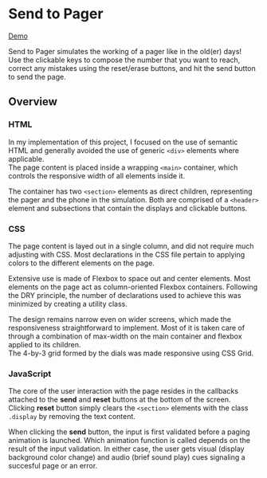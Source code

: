 # Send to Pager

[Demo](https://65cb2c8f01067175b107dbf6--comforting-zuccutto-6bfaa9.netlify.app/)

Send to Pager simulates the working of a pager like in the old(er) days!  
Use the clickable keys to compose the number that you want to reach, correct any mistakes using the reset/erase buttons, and hit the send button to send the page.

## Overview
### HTML
In my implementation of this project, I focused on the use of semantic HTML and generally avoided the use of generic `<div>` elements where applicable.  
The page content is placed inside a wrapping `<main>` container, which controls the responsive width of all elements inside it.  

The container has two `<section>` elements as direct children, representing the pager and the phone in the simulation. Both are comprised of a `<header>` element and subsections that contain the displays and clickable buttons.

### CSS
The page content is layed out in a single column, and did not require much adjusting with CSS. Most declarations in the CSS file pertain to applying colors to the different elements on the page.

Extensive use is made of Flexbox to space out and center elements. Most elements on the page act as column-oriented Flexbox containers. Following the DRY principle, the number of declarations used to achieve this was minimized by creating a utility class.

The design remains narrow even on wider screens, which made the responsiveness straightforward to implement. Most of it is taken care of through a combination of max-width on the main container and flexbox applied to its children.  
The 4-by-3 grid formed by the dials was made responsive using CSS Grid.

### JavaScript
The core of the user interaction with the page resides in the callbacks attached to the **send** and **reset** buttons at the bottom of the screen.  
Clicking **reset** button simply clears the `<section>` elements with the class `.display` by removing the text content.  

When clicking the **send** button, the input is first validated before a paging animation is launched. Which animation function is called depends on the result of the input validation. In either case, the user gets visual (display background color change) and audio (brief sound play) cues signaling a succesful page or an error.